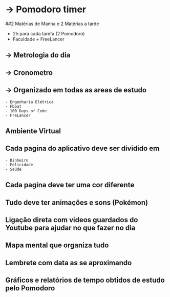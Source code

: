 # -> Pomodoro timer

##2 Matérias de Manha e 2 Matérias a tarde

- 2h para cada tarefa (2 Pomodoro)
- Faculdade + FreeLancer

## -> Metrologia do dia

## -> Cronometro

## -> Organizado em todas as areas de estudo

    - Engenharia Elétrica
    - Fboat
    - 100 Days of Code
    - FreLancer

## Ambiente Virtual

## Cada pagina do aplicativo deve ser dividido em

    - Dinheiro
    - Felicidade
    - Saúde

## Cada pagina deve ter uma cor diferente

## Tudo deve ter animações e sons (Pokémon)

## Ligação direta com videos guardados do Youtube para ajudar no que fazer no dia

## Mapa mental que organiza tudo

## Lembrete com data as se aproximando

## Gráficos e relatórios de tempo obtidos de estudo pelo Pomodoro
